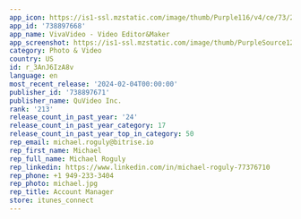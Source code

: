 ```yaml
---
app_icon: https://is1-ssl.mzstatic.com/image/thumb/Purple116/v4/ce/73/2e/ce732ef5-6367-fdde-2855-bba401a18dfe/AppIcon-0-0-1x_U007epad-0-0-85-220.png/1024x1024bb.png
app_id: '738897668'
app_name: VivaVideo - Video Editor&Maker
app_screenshot: https://is1-ssl.mzstatic.com/image/thumb/PurpleSource126/v4/b0/35/d4/b035d4ed-a6d4-194c-3426-0d1351bffe2e/1e831553-bbf4-48d4-9413-548f9e133272__U591a_U8f68-1.jpg/1242x2208bb.png
category: Photo & Video
country: US
id: r_3AnJ6IzA8v
language: en
most_recent_release: '2024-02-04T00:00:00'
publisher_id: '738897671'
publisher_name: QuVideo Inc.
rank: '213'
release_count_in_past_year: '24'
release_count_in_past_year_category: 17
release_count_in_past_year_top_in_category: 50
rep_email: michael.roguly@bitrise.io
rep_first_name: Michael
rep_full_name: Michael Roguly
rep_linkedin: https://www.linkedin.com/in/michael-roguly-77376710
rep_phone: +1 949-233-3404
rep_photo: michael.jpg
rep_title: Account Manager
store: itunes_connect
---
```

